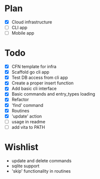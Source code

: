 # Plan

- [x] Cloud infrastructure
- [ ] CLI app
- [ ] Mobile app

# Todo

- [x] CFN template for infra
- [x] Scaffold go cli app
- [x] Test DB access from cli app
- [x] Create a proper insert function
- [x] Add basic cli interface
- [x] Basic commands and entry_types loading
- [x] Refactor
- [x] 'find' command
- [x] Routines
- [x] 'update' action
- [ ] usage in readme
- [ ] add vita to PATH

# Wishlist

- update and delete commands
- sqlite support
- 'skip' functionality in routines
